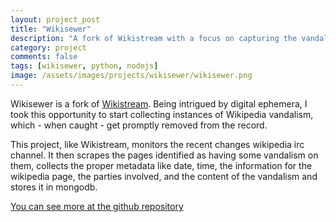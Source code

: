 ```yaml
---
layout: project_post
title: "Wikisewer"
description: "A fork of Wikistream with a focus on capturing the vandalism that occurrs on Wikipedia. Uses Flask and MongoDB."
category: project 
comments: false
tags: [wikisewer, python, nodejs]
image: /assets/images/projects/wikisewer/wikisewer.png
---
```


<p>Wikisewer is a fork of <a href="https://github.com/edsu/wikistream">Wikistream</a>. Being intrigued by digital ephemera, I took this opportunity to start collecting instances of Wikipedia vandalism, which - when caught - get promptly removed from the record.</p>

<p>This project, like Wikistream, monitors the recent changes wikipedia irc channel. It then scrapes the pages identified as having some vandalism on them, collects the proper metadata like date, time, the information for the wikipedia page, the parties involved, and the content of the vandalism and stores it in mongodb.</p>

<a class="source" href="https://github.com/dogrdon/wikisewer">You can see more at the github repository</a>
